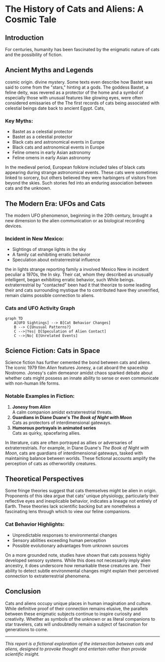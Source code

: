 # The History of Cats and Aliens: A Cosmic Tale

## Introduction

For centuries, humanity has been fascinated by the enigmatic nature of cats and the possibility of
fiction.

## Ancient Myths and Legends

cosmic origin.
divine mystery. Some texts even describe how Bastet was said to come from the "stars," hinting at a
gods. The goddess Bastet, a feline deity, was revered as a protector of the home and a symbol of
especially those with unusual features like glowing eyes, were often considered emissaries of the
The first records of cats being associated with celestial beings date back to ancient Egypt. Cats,

### Key Myths:

- Bastet as a celestial protector
- Bastet as a celestial protector
- Black cats and astronomical events in Europe
- Black cats and astronomical events in Europe
- Feline omens in early Asian astronomy
- Feline omens in early Asian astronomy

In the medieval period, European folklore included tales of black cats appearing during strange
astronomical events. These cats were sometimes linked to sorcery, but others believed they were
harbingers of visitors from beyond the skies. Such stories fed into an enduring association
between cats and the unknown.

## The Modern Era: UFOs and Cats

The modern UFO phenomenon, beginning in the 20th century, brought a new dimension to the
alien communication or as biological recording devices.

### Incident in New Mexico:

- Sightings of strange lights in the sky
- A family cat exhibiting erratic behavior
- Speculation about extraterrestrial influence

the in lights strange reporting family a involved Mexico New in incident peculiar a 1970s, the In
sky. Their cat, whom they described as unusually intelligent, began exhibiting erratic behavior,
such While beings. extraterrestrial by "contacted" been had it that theorize to some leading
their and cats surrounding mystique the to contributed have they unverified, remain claims
possible connection to aliens.

### Cats and UFO Activity Graph

```mermaid
graph TD
    A[UFO Sightings] --> B[Cat Behavior Changes]
    B --> C{Unusual Patterns?}
    C -->|Yes| D[Speculation of Alien Contact]
    C -->|No| E[Unrelated Events]
```

## Science Fiction: Cats in Space

Science fiction has further cemented the bond between cats and aliens. The iconic 1979 film *Alien*
features Jonesy, a cat aboard the spaceship Nostromo. Jonesy's calm demeanor amidst chaos sparked
debate about whether cats might possess an innate ability to sense or even communicate with
non-human life forms.

### Notable Examples in Fiction:

1. **Jonesy from *Alien***  
   A calm companion amidst extraterrestrial threats.
2. **Guardians in Diane Duane's *The Book of Night with Moon***  
   Cats as protectors of interdimensional gateways.
3. **Humorous portrayals in animated series**  
   Cats as quirky, spacefaring allies.

In literature, cats are often portrayed as allies or adversaries of extraterrestrials. For example,
in Diane Duane's *The Book of Night with Moon*, cats are guardians of interdimensional gateways,
tasked with maintaining balance between worlds. These fictional accounts amplify the perception of
cats as otherworldly creatures.

## Theoretical Perspectives

Some fringe theories suggest that cats themselves might be alien in origin. Proponents of this
idea argue that cats' unique physiology, particularly their reflective eyes and inexplicable
behavior, indicates a lineage not entirely of Earth. These theories lack scientific backing but
are nonetheless a fascinating lens through which to view our feline companions.

### Cat Behavior Highlights:

- Unpredictable responses to environmental changes
- Sensory abilities exceeding human perception
- Possible evolutionary advantages from unknown sources

On a more grounded note, studies have shown that cats possess highly developed sensory systems.
While this does not necessarily imply alien ancestry, it does underscore how remarkable these
creatures are. Their ability to detect subtle environmental changes might explain their perceived
connection to extraterrestrial phenomena.

## Conclusion

Cats and aliens occupy unique places in human imagination and culture. While definitive proof of
their connection remains elusive, the parallels between these enigmatic subjects continue to
inspire curiosity and creativity. Whether as symbols of the unknown or as literal companions to
star travelers, cats will undoubtedly remain a subject of fascination for generations to come.

---

*This report is a fictional exploration of the intersection between cats and aliens, designed to
provoke thought and entertain rather than provide scientific insight.*
